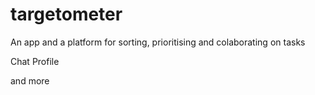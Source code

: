 # targetometer

An app and a platform for sorting, prioritising and colaborating on tasks

Chat
Profile

and more
